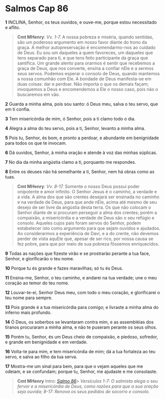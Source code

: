# Salmos Cap 86

**1** 	INCLINA, Senhor, os teus ouvidos, e ouve-me, porque estou necessitado e aflito.

> **Cmt MHenry**: *Vv. 1-7.* A nossa pobreza e miséria, quando sentidas, são um poderoso argumento em nosso favor diante do trono da graça. A melhor autopreservação é encomendarmo-nos ao cuidado de Deus. Eu sou um daqueles a quem favoreces, um daqueles que tens separado para ti, e que tens feito participante da graça que santifica. Um grande alento para orarmos é sentir que recebemos a graça de Deus, que nos converte, ensina a confiar nEle e a sermos seus servos. Podemos esperar o consolo de Deus, quando mantemos a nossa comunhão com Ele. A bondade de Deus manifesta-se em duas coisas: dar e perdoar. Não importa o que os demais façam; invoquemos a Deus e encomendemos a Ele o nosso caso, pois não o buscaremos em vão.

**2** 	Guarda a minha alma, pois sou santo: ó Deus meu, salva o teu servo, que em ti confia.

**3** 	Tem misericórdia de mim, ó Senhor, pois a ti clamo todo o dia.

**4** 	Alegra a alma do teu servo, pois a ti, Senhor, levanto a minha alma.

**5** 	Pois tu, Senhor, és bom, e pronto a perdoar, e abundante em benignidade para todos os que te invocam.

**6** 	Dá ouvidos, Senhor, à minha oração e atende à voz das minhas súplicas.

**7** 	No dia da minha angústia clamo a ti, porquanto me respondes.

**8** 	Entre os deuses não há semelhante a ti, Senhor, nem há obras como as tuas.

> **Cmt MHenry**: *Vv. 8-17.* Somente o nosso Deus possui poder onipotente e amor infinito. O Senhor Jesus é o caminho, a verdade e a vida. A alma dos que são crentes desejará ser ensinada no caminho e na verdade de Deus, para que ande nEle, acima até mesmo de seu desejo de ser livre da angústia desta terra. Os que não colocam o Senhor diante de si procuram perseguir a alma dos crentes; porém a compaixão, a misericórdia e a verdade de Deus são o seu refúgio e consolo. Aqueles cujos pais foram servos do Senhor, podem estabelecer isto como argumento para que sejam ouvidos e ajudados. Ao considerarmos a experiência de Davi, e a do crente, não devemos perder de vista aquEle que, apesar de ser rico, por nossa causa se fez pobre, para que por meio de sua pobreza fôssemos enriquecidos.

**9** 	Todas as nações que fizeste virão e se prostrarão perante a tua face, Senhor, e glorificarão o teu nome.

**10** 	Porque tu és grande e fazes maravilhas; só tu és Deus.

**11** 	Ensina-me, Senhor, o teu caminho, e andarei na tua verdade; une o meu coração ao temor do teu nome.

**12** 	Louvar-te-ei, Senhor Deus meu, com todo o meu coração, e glorificarei o teu nome para sempre.

**13** 	Pois grande é a tua misericórdia para comigo; e livraste a minha alma do inferno mais profundo.

**14** 	Ó Deus, os soberbos se levantaram contra mim, e as assembléias dos tiranos procuraram a minha alma, e não te puseram perante os seus olhos.

**15** 	Porém tu, Senhor, és um Deus cheio de compaixão, e piedoso, sofredor, e grande em benignidade e em verdade.

**16** 	Volta-te para mim, e tem misericórdia de mim; dá a tua fortaleza ao teu servo, e salva ao filho da tua serva.

**17** 	Mostra-me um sinal para bem, para que o vejam aqueles que me odeiam, e se confundam; porque tu, Senhor, me ajudaste e me consolaste.


> **Cmt MHenry** Intro: *[Salmo 86](../19A-Sl/86.md#0)*> *Versículos 1-7: O salmista alega o seu fervor e a misericórdia de Deus, como razões para que a sua oração seja ouvida; 8-17: Renova os seus pedidos de socorro e consolo.*